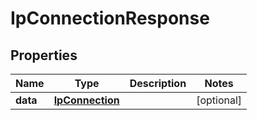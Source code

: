

# IpConnectionResponse

## Properties

Name | Type | Description | Notes
------------ | ------------- | ------------- | -------------
**data** | [**IpConnection**](IpConnection.md) |  |  [optional]



